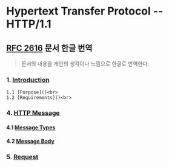 # Hypertext Transfer Protocol -- HTTP/1.1 

## [RFC 2616](https://tools.ietf.org/html/rfc2616) 문서 한글 번역

> 문서의 내용을 개인의 생각이나 느낌으로 한글로 번역한다.

### 1. [Introduction]()

    1.1 [Purpose]()<br>
    1.2 [Requirements]()<br>

### 4. [HTTP Message](https://github.com/Study-Java-Together/study-http/blob/master/rfc-2616-HTTP1.1/ko/4.%20HTTP%20Message.md#4-http-message)
#### 4.1 [Message Types](https://github.com/Study-Java-Together/study-http/blob/master/rfc-2616-HTTP1.1/ko/4.%20HTTP%20Message.md#41-message-types)
#### 4.2 [Message Body](https://github.com/Study-Java-Together/study-http/blob/master/rfc-2616-HTTP1.1/ko/4.%20HTTP%20Message.md#42-message-headers)

### 5. [Request](https://github.com/Study-Java-Together/study-http/blob/master/rfc-2616-HTTP1.1/ko/5.%20Request.md)

